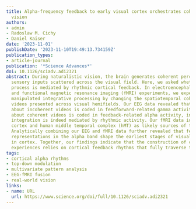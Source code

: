```yaml
---
title: Alpha-frequency feedback to early visual cortex orchestrates coherent naturalistic
  vision
authors:
- admin
- Radoslaw M. Cichy
- Daniel Kaiser
date: '2023-11-01'
publishDate: '2023-11-10T19:49:13.734159Z'
publication_types:
- article-journal
publication: '*Science Advances*'
doi: 10.1126/sciadv.adi2321
abstract: During naturalistic vision, the brain generates coherent percepts by integrating
  sensory inputs scattered across the visual field. Here, we asked whether this integration
  process is mediated by rhythmic cortical feedback. In electroencephalography (EEG)
  and functional magnetic resonance imaging (fMRI) experiments, we experimentally
  manipulated integrative processing by changing the spatiotemporal coherence of naturalistic
  videos presented across visual hemifields. Our EEG data revealed that information
  about incoherent videos is coded in feedforward-related gamma activity while information
  about coherent videos is coded in feedback-related alpha activity, indicating that
  integration is indeed mediated by rhythmic activity. Our fMRI data identified scene-selective
  cortex and human middle temporal complex (hMT) as likely sources of this feedback.
  Analytically combining our EEG and fMRI data further revealed that feedback-related
  representations in the alpha band shape the earliest stages of visual processing
  in cortex. Together, our findings indicate that the construction of coherent visual
  experiences relies on cortical feedback rhythms that fully traverse the visual hierarchy.
tags:
- cortical alpha rhythms
- top-down modulation
- multivariate pattern analysis
- EEG-fMRI fusion
- real-world vision
links:
- name: URL
  url: https://www.science.org/doi/full/10.1126/sciadv.adi2321
---
```


